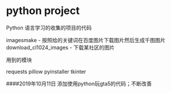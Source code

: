 # python project

Python 语言学习的收集的项目的代码

imagesmake - 按照给的关键词在百度图片下载图片然后生成千图图片
download_cl1024_images - 下载某社区的图片

用到的模块

requests
pillow
pyinstaller
tkinter

####2019年10月11日
添加使用python玩gta5的代码；不断改善